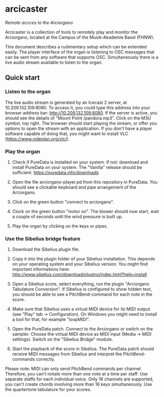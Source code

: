 # arcicaster
_Remote accces to the Arciorgano_

Arcicaster is a collection of tools to remotely play and monitor the Arciorgano, located
at the Campus of the Musik-Akademie Basel (FHNW). 

This document describes a rudimentary setup which can be extended easily. The player
interface of the organ is listening to OSC messages that can be sent from any software
that supports OSC. Simultaneously there is a live audio stream available to listen to the
organ. 

## Quick start

### Listen to the organ

The live audio stream is generated by an Icecast 2 server, at 10.209.132.109:8080. To
access it, you could type this address into your browser address bar:
http://10.209.132.109:8080. If the server is active, you should see the details of "Mount
Point /pandora.mp3". Click on the M3U symbol, top right. The browser should start playing
the stream, or offer you options to open the stream with an application. If you don't have
a player software capable of doing that, you might want to install VLC
(https://www.videolan.org/vlc/).

### Play the organ

1. Check if PureData is installed on your system. If not: download and install PureData on
   your system. The "Vanilla" release should be sufficient.
   https://puredata.info/downloads

2. Open the file arciorgano-player.pd from this repository in PureData. You should see a
   clickable keyboard and pipe arrangement of the Arciorgano.

3. Click on the green button "connect to arciorgano".

4. Clock on the green button "motor on". The blower should now start, wait a couple of
   seconds until the wind pressure is built up.

5. Play the organ by clicking on the keys or pipes. 



### Use the Sibelius bridge feature

1. Download the Sibelius plugin file.

2. Copy it into the plugin folder of your Sibelius installation. This depends on your operating 
   system and your Sibelius version. You might find important informations here: 
   http://www.sibelius.com/download/plugins/index.html?help=install

3. Open a Sibelius score, select everything, run the plugin "Arciorgano Tabulature Conversion". If 
   Sibelius is configured to show hidden text, you should be able to see a PitchBend-command for each note
   in the score.

4. Make sure that Sibelius uses a virtual MIDI device for its MIDI output (see "Play" tab -> Configuration). 
   On Windows you might need to install a tool for that, for example "loopMIDI". 

5. Open the PureData patch. Connect to the Arciorgano or switch on the sampler. Choose the virtual MIDI device
   as MIDI input (Media -> MIDI settings). Switch on the "Sibelius Bridge" module.

6. Start the playback of the score in Sibelius. The PureData patch should receive MIDI messages from Sibelius
   and interpret the PitchBend-commands correctly. 


Please note: MIDI can only send PitchBend commands per channel. Therefore, you can't notate more than one note
at a time per staff. Use separate staffs for each individual voice. Only 16 channels are supported, you can't
create chords involving more than 16 keys simultaneously. Use the quartertone tabulature for your scores. 

